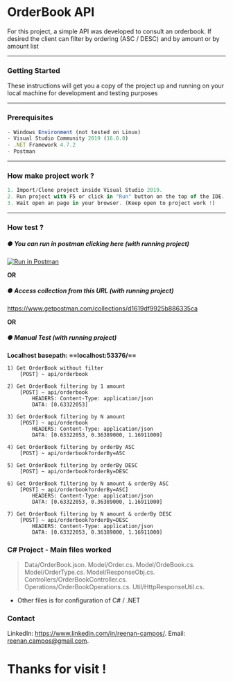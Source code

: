 ﻿

# OrderBook API

For this project, a simple API was developed to consult an orderbook. If desired the client can filter by ordering (ASC / DESC) and by amount or by amount list
___
### Getting Started

These instructions will get you a copy of the project up and running on your local machine for development and testing purposes
___
### Prerequisites

``` javascript
- Windows Environment (not tested on Linux)
- Visual Studio Community 2019 (16.0.0)
- .NET Framework 4.7.2
- Postman
```
___
### How make project work ?
```javascript
1. Import/Clone project inside Visual Studio 2019.
2. Run project with F5 or click in "Run" button on the top of the IDE.
3. Wait open an page in your browser. (Keep open to project work !)
```
___
### How test ?
##### ● You can run in postman clicking here (with running project)
[![Run in Postman](https://run.pstmn.io/button.svg)](https://app.getpostman.com/run-collection/d1619df9925b886335ca)

**OR**
##### ● Access collection from this URL (with running project)
https://www.getpostman.com/collections/d1619df9925b886335ca

**OR**

##### ● Manual Test (with running project)
**Localhost basepath: ==localhost:53376/==**
>
    1) Get OrderBook without filter
        [POST] ~ api/orderbook


>
    2) Get OrderBook filtering by 1 amount
        [POST] ~ api/orderbook
            HEADERS: Content-Type: application/json
            DATA: [0.63322053]


>
    3) Get OrderBook filtering by N amount
        [POST] ~ api/orderbook
            HEADERS: Content-Type: application/json
            DATA: [0.63322053, 0.36389000, 1.16911000]


>
    4) Get OrderBook filtering by orderBy ASC
        [POST] ~ api/orderbook?orderBy=ASC


>
    5) Get OrderBook filtering by orderBy DESC
        [POST] ~ api/orderbook?orderBy=DESC

>
    6) Get OrderBook filtering by N amount & orderBy ASC
        [POST] ~ api/orderbook?orderBy=ASC]
            HEADERS: Content-Type: application/json
            DATA: [0.63322053, 0.36389000, 1.16911000]


> 
    7) Get OrderBook filtering by N amount & orderBy DESC
        [POST] ~ api/orderbook?orderBy=DESC
            HEADERS: Content-Type: application/json
            DATA: [0.63322053, 0.36389000, 1.16911000]

### C# Project - Main files worked
> Data/OrderBook.json.
> Model/Order.cs.
> Model/OrdeBook.cs.
> Model/OrderType.cs.
> Model/ResponseObj.cs.
> Controllers/OrderBookController.cs.
> Operations/OrderBookOperations.cs.
> Util/HttpResponseUtil.cs.

* Other files is for configuration of C# / .NET
### Contact
LinkedIn: https://www.linkedin.com/in/reenan-campos/.
Email: reenan.campos@gmail.com.



# Thanks for visit !


